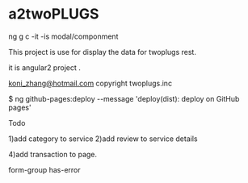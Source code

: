 # a2twoPLUGS
ng g c -it -is modal/componment

This project is use for display the data for twoplugs rest.

it is angular2 project .

koni_zhang@hotmail.com
copyright twoplugs.inc


$ ng github-pages:deploy --message 'deploy(dist): deploy on GitHub pages' 


Todo

1)add category to service 
2)add review to service details

4)add transaction to page.


form-group  has-error